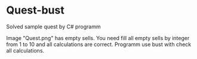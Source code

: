 Quest-bust
==========

Solved sample quest by C# programm

Image "Quest.png" has empty sells. You need fill all empty sells by integer from 1 to 10 and all calculations are correct.
Programm use bust with check all calculations.
